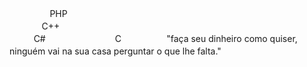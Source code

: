 ㅤㅤㅤㅤㅤPHPㅤㅤㅤ       
ㅤㅤㅤㅤC++ㅤㅤㅤㅤㅤㅤㅤ                            
ㅤㅤㅤC#ㅤㅤㅤㅤㅤ ㅤ                           ㅤㅤCㅤㅤㅤㅤ
ㅤ 
"faça seu dinheiro como quiser, ninguém vai na sua casa perguntar o que lhe falta."ㅤㅤㅤㅤㅤㅤㅤㅤㅤㅤㅤㅤㅤㅤㅤㅤㅤㅤㅤㅤㅤㅤㅤㅤ              